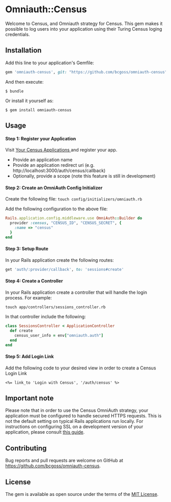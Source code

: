 # Omniauth::Census

Welcome to Census, and Omniauth strategy for Census. This gem makes it possible to log users into your application using their Turing Census loging credentials.

## Installation

Add this line to your application's Gemfile:

```ruby
gem 'omniauth-census', git: "https://github.com/bcgoss/omniauth-census"
```

And then execute:

    $ bundle

Or install it yourself as:

    $ gem install omniauth-census

## Usage
#### Step 1: Register your Application
Visit [Your Census Applications ](http://census-app-staging.herokuapp.com/oauth/applications) and register your app.
* Provide an application name
* Provide an application redirect uri (e.g. http://localhost:3000/auth/census/callback)
* Optionally, provide a scope (note this feature is still in development)
#### Step 2: Create an OmniAuth Config Initializer
Create the following file:
`touch config/initializers/omniauth.rb`

Add the following configuration to the above file:
```ruby
Rails.application.config.middleware.use OmniAuth::Builder do
  provider :census, "CENSUS_ID", "CENSUS_SECRET", {
    :name => "census"
  }
end
```
#### Step 3: Setup Route
In your Rails application create the following routes:
```ruby
get 'auth/:provider/callback', to: 'sessions#create'
```
#### Step 4: Create a Controller
In your Rails application create a controller that will handle the login process. For example:

`touch app/controllers/sessions_controller.rb`

In that controller include the following:

```ruby
class SessionsController < ApplicationController
  def create
    census_user_info = env["omniauth.auth"]
  end
end
```

#### Step 5: Add Login Link

Add the following code to your desired view in order to create a Census Login Link

`<%= link_to 'Login with Census', '/auth/census' %>`

## Important note
Please note that in order to use the Census OmniAuth strategy, your application must be configured to handle secured HTTPS requests. This is not the default setting on typical Rails applications run locally. For instructions on configuring SSL on a development version of your application, please consult [this guide](http://blog.napcs.com/2013/07/21/rails_ssl_simple_wa/).

## Contributing

Bug reports and pull requests are welcome on GitHub at https://github.com/bcgoss/omniauth-census.


## License

The gem is available as open source under the terms of the [MIT License](http://opensource.org/licenses/MIT).
